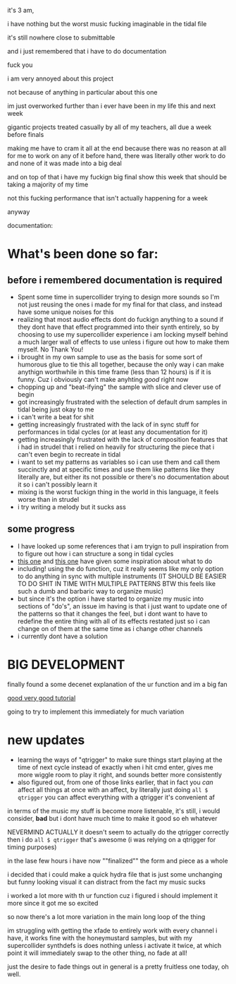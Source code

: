 it's 3 am,

i have nothing but the worst music fucking imaginable in the tidal file

it's still nowhere close to submittable

and i just remembered that i have to do documentation

fuck you

i am very annoyed about this project

not because of anything in particular about this one

im just overworked further than i ever have been in my life this and next week

gigantic projects treated casually by all of my teachers, all due a week before finals

making me have to cram it all at the end because there was no reason at all for me to work on any of it before hand, there was literally other work to do and none of it was made into a big deal

and on top of that i have my fuckign big final show this week that should be taking a majority of my time

not this fucking performance that isn't actually happening for a week

anyway

documentation:

# What's been done so far:
## before i remembered documentation is required
- Spent some time in supercollider trying to design more sounds so I'm not just reusing the ones i made for my final for that class, and instead have some unique noises for this
- realizing that most audio effects dont do fuckign anything to a sound if they dont have that effect programmed into their synth entirely, so by choosing to use my supercollider experience i am locking myself behind a much larger wall of effects to use unless i figure out how to make them myself. No Thank You!
- i brought in my own sample to use as the basis for some sort of humorous glue to tie this all together, because the only way i can make anythign worthwhile in this time frame (less than 12 hours) is if it is funny. Cuz i obviously can't make anyhting *good* right now
- chopping up and "beat-ifying" the sample with slice and clever use of begin
- got increasingly frustrated with the selection of default drum samples in tidal being just okay to me
- i can't write a beat for shit
- getting increasingly frustrated with the lack of in sync stuff for performances in tidal cycles (or at least any documentation for it)
- getting increasingly frustrated with the lack of composition features that i had in strudel that i relied on heavily for structuring the piece that i can't even begin to recreate in tidal
- i want to set my patterns as variables so i can use them and call them succinctly and at specific times and use them like patterns like they literally are, but either its not possible or there's no documentation about it so i can't possibly learn it
- mixing is the worst fuckign thing in the world in this language, it feels worse than in strudel
- i try writing a melody but it sucks ass

## some progress
- I have looked up some references that i am tryign to pull inspiration from to figure out how i can structure a song in tidal cycles
- [this one](https://www.youtube.com/watch?v=WT7zXVp21BQ&t=6446s) and [this one](https://www.youtube.com/watch?v=etAZbQtggSQ) have given some inspiration about what to do
- including! using the do function, cuz it really seems like my only option to do anything in sync with multiple instruments (IT SHOULD BE EASIER TO DO SHIT IN TIME WITH MULTIPLE PATTERNS BTW this feels like such a dumb and barbaric way to organize music)
- but since it's the option i have started to organize my music into sections of "do's", an issue im having is that i just want to update one of the patterns so that it changes the feel, but i dont want to have to redefine the entire thing with all of its effects restated just so i can change on of them at the same time as i change other channels
- i currently dont have a solution

# BIG DEVELOPMENT

finally found a some decenet explanation of the ur function and im a big fan

[good very good tutorial](https://club.tidalcycles.org/t/week-7-lesson-3-composing-tracks-with-the-ur-function/1340)

going to try to implement this immediately for much variation

# new updates

- learning the ways of "qtrigger" to make sure things start playing at the time of next cycle instead of exactly when i hit cmd enter, gives me more wiggle room to play it right, and sounds better more consistently
- also figured out, from one of those links earlier, that in fact you *can* affect all things at once with an affect, by literally just doing `all $ qtrigger` you can affect everything with a qtrigger it's convenient af

in terms of the music my stuff is become more listenable, it's still, i would consider, **bad** but i dont have much time to make it good so eh whatever

NEVERMIND ACTUALLY it doesn't seem to actually do the qtrigger correctly then i do `all $ qtrigger` that's awesome (i was relying on a qtrigger for timing purposes)

in the lase few hours i have now ""finalized"" the form and piece as a whole

i decided that i could make a quick hydra file that is just some unchanging but funny looking visual it can distract from the fact my music sucks

i worked a lot more with th ur function cuz i figured i should implement it more since it got me so excited

so now there's a lot more variation in the main long loop of the thing

im struggling with getting the xfade to entirely work with every channel i have, it works fine with the honeymustard samples, but with my supercollider synthdefs is does nothing unless i activate it twice, at which point it will immediately swap to the other thing, no fade at all!

just the desire to fade things out in general is a pretty fruitless one today, oh well.

